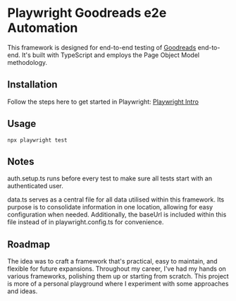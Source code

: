 # Playwright Goodreads e2e Automation

This framework is designed for end-to-end testing of [Goodreads](https://www.goodreads.com/) end-to-end. It's built with TypeScript and employs the Page Object Model methodology.

## Installation

Follow the steps here to get started in Playwright: [Playwright Intro](https://playwright.dev/docs/intro) 

## Usage

```terminal
npx playwright test

```

## Notes

auth.setup.ts runs before every test to make sure all tests start with an authenticated user.


data.ts serves as a central file for all data utilised within this framework. Its purpose is to consolidate information in one location, allowing for easy configuration when needed. Additionally, the baseUrl is included within this file instead of in playwright.config.ts for convenience.  

## Roadmap
The idea was to craft a framework that's practical, easy to maintain, and flexible for future expansions. Throughout my career, I've had my hands on various frameworks, polishing them up or starting from scratch. This project is more of a personal playground where I experiment with some approaches and ideas.
